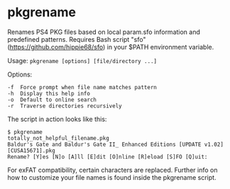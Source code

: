 # pkgrename
Renames PS4 PKG files based on local param.sfo information and predefined patterns.
Requires Bash script "sfo" (https://github.com/hippie68/sfo) in your $PATH environment variable.

Usage: `pkgrename [options] [file/directory ...]`

Options:

    -f  Force prompt when file name matches pattern
    -h  Display this help info
    -o  Default to online search
    -r  Traverse directories recursively

The script in action looks like this:

    $ pkgrename
    totally_not_helpful_filename.pkg
    Baldur's Gate and Baldur's Gate II_ Enhanced Editions [UPDATE v1.02] [CUSA15671].pkg
    Rename? [Y]es [N]o [A]ll [E]dit [O]nline [R]eload [S]FO [Q]uit: 

For exFAT compatibility, certain characters are replaced.
Further info on how to customize your file names is found inside the pkgrename script.
